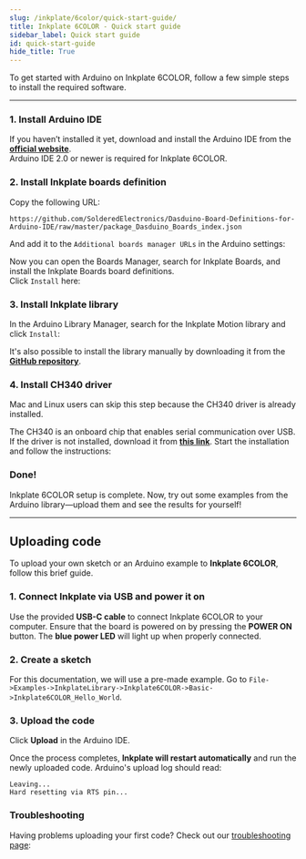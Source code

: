 ```yaml
---  
slug: /inkplate/6color/quick-start-guide/
title: Inkplate 6COLOR - Quick start guide  
sidebar_label: Quick start guide
id: quick-start-guide  
hide_title: True  
---  
```

<SectionTitle title="Quick start guide" backgroundImage="/img/arduino_bg.jpg" />

To get started with Arduino on Inkplate 6COLOR, follow a few simple steps to install the required software.

---

### 1. Install Arduino IDE

If you haven’t installed it yet, download and install the Arduino IDE from the **[official website](https://www.arduino.cc/en/software)**.  
<WarningBox>Arduino IDE 2.0 or newer is required for Inkplate 6COLOR.</WarningBox>

<CenteredImage src="/img/inkplate10/arduino_ide.png" alt="Install Arduino IDE" caption="Arduino IDE 2.0" width="600px" />

### 2. Install Inkplate boards definition

Copy the following URL:

```
https://github.com/SolderedElectronics/Dasduino-Board-Definitions-for-Arduino-IDE/raw/master/package_Dasduino_Boards_index.json
```

And add it to the `Additional boards manager URLs` in the Arduino settings:

<CenteredImage src="/img/inkplate10/add_board_def.png" alt="Add Inkplate to Arduino boards Manager" caption="Adding the Inkplate boards link to Arduino IDE" width="600px" />

Now you can open the Boards Manager, search for Inkplate Boards, and install the Inkplate Boards board definitions.  
Click `Install` here:  
<CenteredImage src="/img/inkplate10/install_board.png" alt="Install Inkplate boards" caption="Adding Inkplate boards to Arduino IDE" width="400px" />

### 3. Install Inkplate library

In the Arduino Library Manager, search for the Inkplate Motion library and click `Install`:  
<CenteredImage src="/img/inkplate10/install_lib.png" alt="Install Inkplate library" caption="Installing Inkplate library" width="400px" />

<InfoBox>It's also possible to install the library manually by downloading it from the [**GitHub repository**](https://github.com/SolderedElectronics/Inkplate-Arduino-library).</InfoBox>

### 4. Install CH340 driver

<InfoBox>Mac and Linux users can skip this step because the CH340 driver is already installed.</InfoBox>

The CH340 is an onboard chip that enables serial communication over USB. If the driver is not installed, download it from **[this link](https://soldered.com/productdata/2023/02/CH34x_Install_Windows_v3_4.zip)**. Start the installation and follow the instructions:  
<CenteredImage src="/img/inkplate10/ch340.png" alt="Install CH340 Driver" caption="Installing the CH340 Driver on Windows" width="350px" />

### Done!

Inkplate 6COLOR setup is complete. Now, try out some examples from the Arduino library—upload them and see the results for yourself!

---

## Uploading code

To upload your own sketch or an Arduino example to **Inkplate 6COLOR**, follow this brief guide.

### 1. Connect Inkplate via USB and power it on

Use the provided **USB-C cable** to connect Inkplate 6COLOR to your computer. Ensure that the board is powered on by pressing the **POWER ON** button. The **blue power LED** will light up when properly connected.

<CenteredImage src="/img/inkplate10/10_usb_connect.png" alt="Inkplate 6COLOR onboard USB-C connector" caption="Inkplate 6COLOR onboard USB-C connector" width="500px" />

<CenteredImage src="/img/inkplate10/10_power_button.png" alt="Inkplate 6COLOR onboard POWER button" caption="Inkplate 6COLOR onboard POWER button" width="500px" />

### 2. Create a sketch

For this documentation, we will use a pre-made example. Go to `File->Examples->InkplateLibrary->Inkplate6COLOR->Basic->Inkplate6COLOR_Hello_World`.

<CenteredImage src="/img/6color/arduino_sketch.png" alt="Selecting a basic example for Inkplate 6COLOR" caption="Selecting a basic example for Inkplate 6COLOR" width="700px" />

### 3. Upload the code

Click **Upload** in the Arduino IDE.

<CenteredImage src="/img/6color/helloworld.png" alt="Arduino IDE Upload Button" caption="Arduino IDE Upload Button" width="500px" />

Once the process completes, **Inkplate will restart automatically** and run the newly uploaded code. Arduino's upload log should read:
```
Leaving...
Hard resetting via RTS pin...
```

### Troubleshooting

Having problems uploading your first code? Check out our [troubleshooting page](/documentation/inkplate/6color/faq-troubleshooting/):